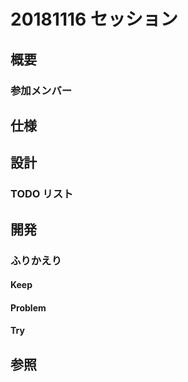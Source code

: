 # 20181116 セッション

## 概要

### 参加メンバー

## 仕様

## 設計

### TODO リスト

## 開発

### ふりかえり

#### Keep

#### Problem

#### Try

## 参照
